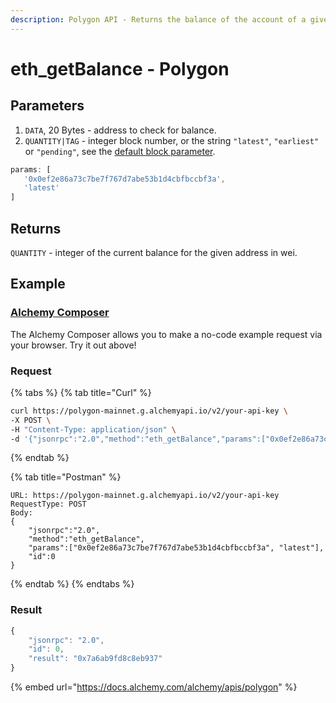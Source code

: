 ```yaml
---
description: Polygon API - Returns the balance of the account of a given address.
---
```


# eth\_getBalance - Polygon

## Parameters

1. `DATA`, 20 Bytes - address to check for balance.
2. `QUANTITY|TAG` - integer block number, or the string `"latest"`, `"earliest"` or `"pending"`, see the [default block parameter](https://eth.wiki/json-rpc/API#the-default-block-parameter).

```javascript
params: [
   '0x0ef2e86a73c7be7f767d7abe53b1d4cbfbccbf3a',
   'latest'
]
```

## Returns

`QUANTITY` - integer of the current balance for the given address in wei.

## Example

### [Alchemy Composer](https://composer.alchemyapi.io/?composer\_state=%7B%22chain%22%3A2%2C%22network%22%3A401%2C%22methodName%22%3A%22eth\_getBalance%22%2C%22paramValues%22%3A%5B%22%22%2C%22latest%22%5D%7D)

The Alchemy Composer allows you to make a no-code example request via your browser. Try it out above!

### Request

{% tabs %}
{% tab title="Curl" %}
```bash
curl https://polygon-mainnet.g.alchemyapi.io/v2/your-api-key \
-X POST \
-H "Content-Type: application/json" \
-d '{"jsonrpc":"2.0","method":"eth_getBalance","params":["0x0ef2e86a73c7be7f767d7abe53b1d4cbfbccbf3a", "latest"],"id":0}'
```
{% endtab %}

{% tab title="Postman" %}
```http
URL: https://polygon-mainnet.g.alchemyapi.io/v2/your-api-key
RequestType: POST
Body: 
{
    "jsonrpc":"2.0",
    "method":"eth_getBalance",
    "params":["0x0ef2e86a73c7be7f767d7abe53b1d4cbfbccbf3a", "latest"],
    "id":0
}
```
{% endtab %}
{% endtabs %}

### Result

```javascript
{
    "jsonrpc": "2.0",
    "id": 0,
    "result": "0x7a6ab9fd8c8eb937"
}
```

{% embed url="https://docs.alchemy.com/alchemy/apis/polygon" %}
